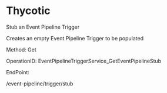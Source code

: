 #     Thycotic


Stub an Event Pipeline Trigger

Creates an empty Event Pipeline Trigger to be populated

Method: Get

OperationID: EventPipelineTriggerService_GetEventPipelineStub

EndPoint:

/event-pipeline/trigger/stub
